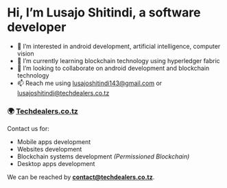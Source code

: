 
# Hi, I’m Lusajo Shitindi, a software developer
- 👀 I’m interested in android development, artificial intelligence, computer vision
- 🌱 I’m currently learning blockchain technology using hyperledger fabric
- 💞️ I’m looking to collaborate on android development and blockchain technology
- 📫 Reach me using lusajoshitindi143@gmail.com or lusajoshitindi@techdealers.co.tz

### 🌍 [Techdealers.co.tz](https://www.techdealers.co.tz)
Contact us for:
  - Mobile apps development
  - Websites development
  - Blockchain systems development _(Permissioned Blockchain)_
  - Desktop apps development

We can be reached by **contact@techdealers.co.tz**.
<!---
lusajo143/lusajo143 is a ✨ special ✨ repository because its `README.md` (this file) appears on your GitHub profile.
You can click the Preview link to take a look at your changes.
--->
